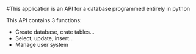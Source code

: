 #This application is an API for a database programmed entirely in python

This API contains 3 functions:

- Create database, crate tables...
- Select, update, insert...
- Manage user system
